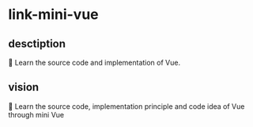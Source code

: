# link-mini-vue

## desctiption

🎫 Learn the source code and implementation of Vue.

## vision

🎈 Learn the source code, implementation principle and code idea of Vue through mini Vue
